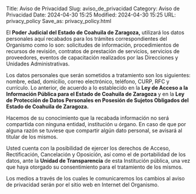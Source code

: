 Title: Aviso de Privacidad
Slug: aviso_de_privacidad
Category: Aviso de Privacidad
Date: 2024-04-30 15:25
Modified: 2024-04-30 15:25
URL: privacy_policy
Save_as: privacy_policy.html

El **Poder Judicial del Estado de Coahuila de Zaragoza,** utilizará los datos
personales aquí recabados para los trámites correspondientes del Organismo como
lo son: solicitudes de información, procedimientos de recursos de revisión,
contratos de prestación de servicios, servicios de proveedores, eventos de
capacitación realizados por las Direcciones y Unidades Administrativas.

Los datos personales que serán sometidos a tratamiento son los siguientes:
nombre, edad, domicilio, correo electrónico, teléfono, CURP, RFC y currículo.
Lo anterior, de acuerdo a lo establecido en la
**Ley de Acceso a la Información Pública para el Estado de Coahuila de Zaragoza**
y en la
**Ley de Protección de Datos Personales en Posesión de Sujetos Obligados del Estado de Coahuila de Zaragoza.**

Hacemos de su conocimiento que la recabada información no será compartida con
ninguna entidad, institución u órgano. En caso de que por alguna razón se
tuviese que compartir algún dato personal, se avisará al titular de los mismos.

Usted cuenta con la posibilidad de ejercer los derechos de Acceso,
Rectificación, Cancelación y Oposición, así como el de portabilidad de los
datos, ante la **Unidad de Transparencia** de esta Institución pública,
una vez que haya otorgado su consentimiento para
el tratamiento de los mismos.

Los medios a través de los cuales le comunicaremos los cambios al aviso de
privacidad serán por el sitio web en Internet del Organismo.
